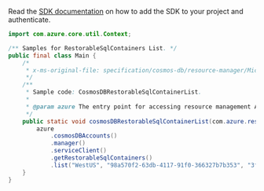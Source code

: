 Read the [SDK documentation](https://github.com/Azure/azure-sdk-for-java/blob/azure-resourcemanager_2.11.0/sdk/resourcemanager/azure-resourcemanager/README.md) on how to add the SDK to your project and authenticate.

```java
import com.azure.core.util.Context;

/** Samples for RestorableSqlContainers List. */
public final class Main {
    /*
     * x-ms-original-file: specification/cosmos-db/resource-manager/Microsoft.DocumentDB/stable/2021-10-15/examples/CosmosDBRestorableSqlContainerList.json
     */
    /**
     * Sample code: CosmosDBRestorableSqlContainerList.
     *
     * @param azure The entry point for accessing resource management APIs in Azure.
     */
    public static void cosmosDBRestorableSqlContainerList(com.azure.resourcemanager.AzureResourceManager azure) {
        azure
            .cosmosDBAccounts()
            .manager()
            .serviceClient()
            .getRestorableSqlContainers()
            .list("WestUS", "98a570f2-63db-4117-91f0-366327b7b353", "3fu-hg==", null, null, Context.NONE);
    }
}
```

